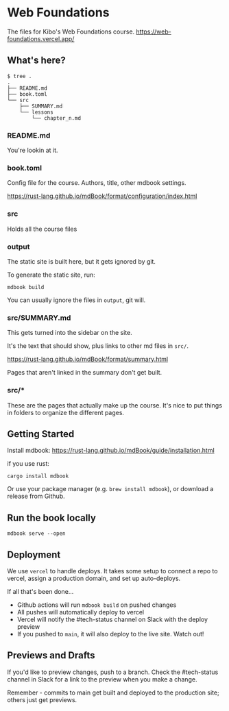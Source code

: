 # Web Foundations

The files for Kibo's Web Foundations course. https://web-foundations.vercel.app/

## What's here?

```
$ tree .
.
├── README.md
├── book.toml
└── src
    ├── SUMMARY.md
    └── lessons
        └── chapter_n.md
```

### README.md

You're lookin at it.

### book.toml

Config file for the course. Authors, title, other mdbook settings.

https://rust-lang.github.io/mdBook/format/configuration/index.html

### src

Holds all the course files 

### output

The static site is built here, but it gets ignored by git.

To generate the static site, run:

```
mdbook build
```

You can usually ignore the files in `output`, git will.


### src/SUMMARY.md

This gets turned into the sidebar on the site. 

It's the text that should show, plus links to other md files in `src/`.

https://rust-lang.github.io/mdBook/format/summary.html

Pages that aren't linked in the summary don't get built.

### src/*

These are the pages that actually make up the course. It's nice to put
things in folders to organize the different pages.

## Getting Started

Install mdbook: https://rust-lang.github.io/mdBook/guide/installation.html

if you use rust:

```
cargo install mdbook
```

Or use your package manager (e.g. `brew install mdbook`), or download a release from
Github.

## Run the book locally

```
mdbook serve --open
```

## Deployment

We use `vercel` to handle deploys. It takes some setup to connect a repo to
vercel, assign a production domain, and set up auto-deploys.

If all that's been done...

* Github actions will run `mdbook build` on pushed changes
* All pushes will automatically deploy to vercel
* Vercel will notify the #tech-status channel on Slack with the deploy preview
* If you pushed to `main`, it will also deploy to the live site. Watch out!

## Previews and Drafts

If you'd like to preview changes, push to a branch. Check the #tech-status channel in Slack for a link to the
preview when you make a change.

Remember - commits to main get built and deployed to the production site; others
just get previews.
